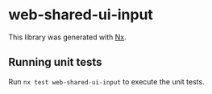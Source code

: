 # web-shared-ui-input

This library was generated with [Nx](https://nx.dev).

## Running unit tests

Run `nx test web-shared-ui-input` to execute the unit tests.
